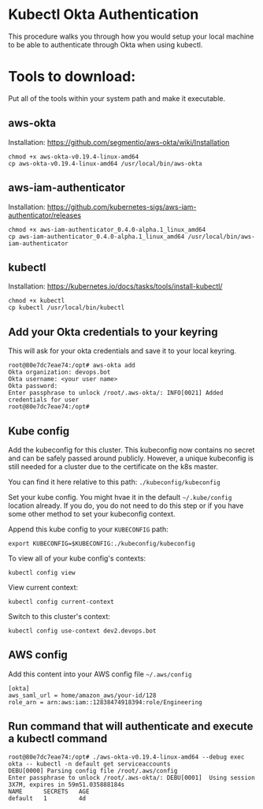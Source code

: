 Kubectl Okta Authentication
=================
This procedure walks you through how you would setup your local machine to be able
to authenticate through Okta when using kubectl.

# Tools to download:
Put all of the tools within your system path and make it executable.

## aws-okta

Installation: https://github.com/segmentio/aws-okta/wiki/Installation

```
chmod +x aws-okta-v0.19.4-linux-amd64
cp aws-okta-v0.19.4-linux-amd64 /usr/local/bin/aws-okta
```

## aws-iam-authenticator

Installation: https://github.com/kubernetes-sigs/aws-iam-authenticator/releases

```
chmod +x aws-iam-authenticator_0.4.0-alpha.1_linux_amd64
cp aws-iam-authenticator_0.4.0-alpha.1_linux_amd64 /usr/local/bin/aws-iam-authenticator
```

## kubectl

Installation: https://kubernetes.io/docs/tasks/tools/install-kubectl/

```
chmod +x kubectl
cp kubectl /usr/local/bin/kubectl
```

## Add your Okta credentials to your keyring
This will ask for your okta credentials and save it to your local keyring.

```
root@80e7dc7eae74:/opt# aws-okta add
Okta organization: devops.bot
Okta username: <your user name>
Okta password:
Enter passphrase to unlock /root/.aws-okta/: INFO[0021] Added credentials for user
root@80e7dc7eae74:/opt#

```

## Kube config
Add the kubeconfig for this cluster.  This kubeconfig now contains no secret and
can be safely passed around publicly.  However, a unique kubeconfig is still needed
for a cluster due to the certificate on the k8s master.

You can find it here relative to this path: `./kubeconfig/kubeconfig`

Set your kube config.  You might hvae it in the default `~/.kube/config` location
already.  If you do, you do not need to do this step or if you have some other method
to set your kubeconfig context.

Append this kube config to your `KUBECONFIG` path:
```
export KUBECONFIG=$KUBECONFIG:./kubeconfig/kubeconfig
```

To view all of your kube config's contexts:

```
kubectl config view
```

View current context:

```
kubectl config current-context
```

Switch to this cluster's context:

```
kubectl config use-context dev2.devops.bot
```

## AWS config

Add this content into your AWS config file `~/.aws/config`

```
[okta]
aws_saml_url = home/amazon_aws/your-id/128
role_arn = arn:aws:iam::12838474918394:role/Engineering
```

## Run command that will authenticate and execute a kubectl command

```
root@80e7dc7eae74:/opt# ./aws-okta-v0.19.4-linux-amd64 --debug exec okta -- kubectl -n default get serviceaccounts
DEBU[0000] Parsing config file /root/.aws/config        
Enter passphrase to unlock /root/.aws-okta/: DEBU[0001]  Using session 3X7M, expires in 59m51.035888184s
NAME      SECRETS   AGE
default   1         4d
```
